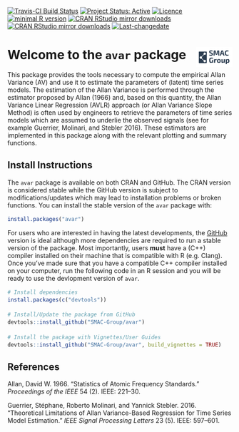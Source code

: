 
<!-- README.md is generated from README.Rmd. Please edit that file -->

[![Travis-CI Build
Status](https://travis-ci.org/SMAC-Group/avar.svg?branch=master)](https://travis-ci.org/SMAC-Group/avar)
[![Project Status:
Active](http://www.repostatus.org/badges/latest/active.svg)](http://www.repostatus.org/#active)
[![Licence](https://img.shields.io/badge/licence-AGPL--3.0-blue.svg)](https://opensource.org/licenses/AGPL-3.0)
[![minimal R
version](https://img.shields.io/badge/R%3E%3D-3.4.0-6666ff.svg)](https://cran.r-project.org/)
[![CRAN RStudio mirror
downloads](http://cranlogs.r-pkg.org/badges/avar)](http://www.r-pkg.org/pkg/avar)
[![CRAN RStudio mirror
downloads](https://cranlogs.r-pkg.org/badges/grand-total/avar)](http://www.r-pkg.org/pkg/avar)
[![Last-changedate](https://img.shields.io/badge/last%20change-2019--09--01-yellowgreen.svg)](https://github.com/SMAC-Group/avar)

# Welcome to the `avar` package <a href="https://smac-group.com/"><img src="man/figures/logo.png" align="right" style="width: 16%; height: 16%"/></a>

This package provides the tools necessary to compute the empirical Allan
Variance (AV) and use it to estimate the parameters of (latent) time
series models. The estimation of the Allan Variance is performed through
the estimator proposed by Allan (1966) and, based on this quantity, the
Allan Variance Linear Regression (AVLR) approach (or Allan Variance
Slope Method) is often used by engineers to retrieve the parameters of
time series models which are assumed to underlie the observed signals
(see for example Guerrier, Molinari, and Stebler 2016). These estimators
are implemented in this package along with the relevant plotting and
summary functions.

## Install Instructions

The `avar` package is available on both CRAN and GitHub. The CRAN
version is considered stable while the GitHub version is subject to
modifications/updates which may lead to installation problems or broken
functions. You can install the stable version of the `avar` package
with:

``` r
install.packages("avar")
```

For users who are interested in having the latest developments, the
[GitHub](https://github.com/SMAC-Group/avar) version is ideal although
more dependencies are required to run a stable version of the package.
Most importantly, users **must** have a (C++) compiler installed on
their machine that is compatible with R (e.g. Clang). Once you’ve made
sure that you have a compatible C++ compiler installed on your computer,
run the following code in an R session and you will be ready to use the
devlopment version of `avar`.

``` r
# Install dependencies
install.packages(c("devtools"))

# Install/Update the package from GitHub
devtools::install_github("SMAC-Group/avar")

# Install the package with Vignettes/User Guides 
devtools::install_github("SMAC-Group/avar", build_vignettes = TRUE)
```

## References

<div id="refs" class="references">

<div id="ref-allan1966statistics">

Allan, David W. 1966. “Statistics of Atomic Frequency Standards.”
*Proceedings of the IEEE* 54 (2). IEEE: 221–30.

</div>

<div id="ref-guerrier2016theoretical">

Guerrier, Stéphane, Roberto Molinari, and Yannick Stebler. 2016.
“Theoretical Limitations of Allan Variance-Based Regression for Time
Series Model Estimation.” *IEEE Signal Processing Letters* 23 (5). IEEE:
597–601.

</div>

</div>
